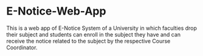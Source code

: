 # E-Notice-Web-App
This is a web app of E-Notice System of a University in which faculties drop their subject and students can enroll in the subject they have and can receive the notice related to the subject by the respective Course Coordinator.
